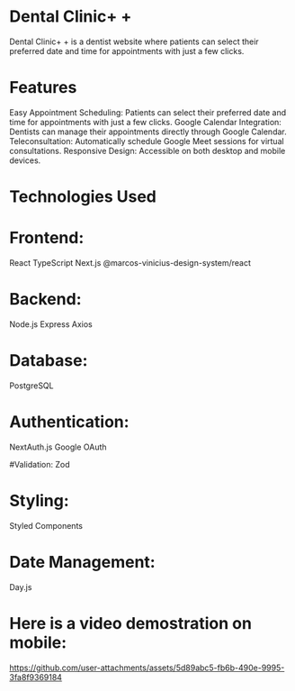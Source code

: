 # Dental Clinic+ +

Dental Clinic+ + is a dentist website where patients can select their preferred date and time for appointments with just a few clicks.

# Features

Easy Appointment Scheduling: Patients can select their preferred date and time for appointments with just a few clicks.
Google Calendar Integration: Dentists can manage their appointments directly through Google Calendar.
Teleconsultation: Automatically schedule Google Meet sessions for virtual consultations.
Responsive Design: Accessible on both desktop and mobile devices.

# Technologies Used

# Frontend:

React
TypeScript
Next.js
@marcos-vinicius-design-system/react

# Backend:

Node.js
Express
Axios

# Database:

PostgreSQL

# Authentication:

NextAuth.js
Google OAuth

#Validation:
Zod

# Styling:

Styled Components

# Date Management:

Day.js

# Here is a video demostration on mobile:

https://github.com/user-attachments/assets/5d89abc5-fb6b-490e-9995-3fa8f9369184
